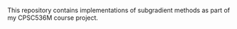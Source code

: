 This repository contains implementations of subgradient methods as part of my CPSC536M course project. 